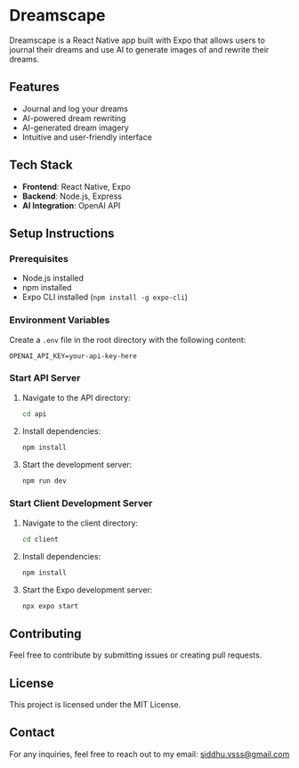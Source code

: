 # Dreamscape

Dreamscape is a React Native app built with Expo that allows users to journal their dreams and use AI to generate images of and rewrite their dreams.

## Features
- Journal and log your dreams
- AI-powered dream rewriting
- AI-generated dream imagery
- Intuitive and user-friendly interface

## Tech Stack
- **Frontend**: React Native, Expo
- **Backend**: Node.js, Express
- **AI Integration**: OpenAI API

## Setup Instructions

### Prerequisites
- Node.js installed
- npm installed
- Expo CLI installed (`npm install -g expo-cli`)

### Environment Variables
Create a `.env` file in the root directory with the following content:
```
OPENAI_API_KEY=your-api-key-here
```

### Start API Server
1. Navigate to the API directory:
   ```sh
   cd api
   ```
2. Install dependencies:
   ```sh
   npm install
   ```
3. Start the development server:
   ```sh
   npm run dev
   ```

### Start Client Development Server
1. Navigate to the client directory:
   ```sh
   cd client
   ```
2. Install dependencies:
   ```sh
   npm install
   ```
3. Start the Expo development server:
   ```sh
   npx expo start
   ```

## Contributing
Feel free to contribute by submitting issues or creating pull requests.

## License
This project is licensed under the MIT License.

## Contact
For any inquiries, feel free to reach out to my email: siddhu.vsss@gmail.com

